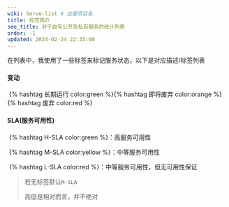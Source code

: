 ```yaml
---
wiki: Serve-list # 这是项目名
title: 标签简介
seo_title: 对于自有公开及私有服务的统计列表
order: -1
updated: 2024-02-24 22:33:00
---
```


在列表中，我使用了一些标签来标记服务状态，以下是对应描述/标签列表

#### 变动

​	{% hashtag 长期运行 color:green %}{% hashtag 即将废弃 color:orange %}{% hashtag 废弃 color:red %}

#### SLA(服务可用性)

​	{% hashtag H-SLA color:green %}：高服务可用性

​	{% hashtag M-SLA color:yellow %}：中等服务可用性

​	{% hashtag L-SLA color:red %}：中等服务可用性，但无可用性保证

> 若无标签默认`M-SLA`
>
> 高低是相对而言，并不绝对